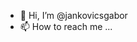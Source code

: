 - 👋 Hi, I’m @jankovicsgabor
- 📫 How to reach me ...

<!---
jankovicsgabor/jankovicsgabor is a ✨ special ✨ repository because its `README.md` (this file) appears on your GitHub profile.
You can click the Preview link to take a look at your changes.
--->
